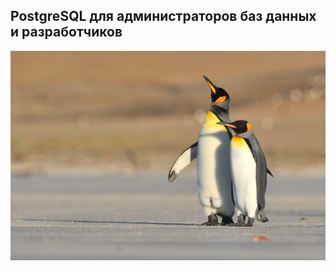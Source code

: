 ## **PostgreSQL для администраторов баз данных и разработчиков**

<kbd>
  <img src="pinguin.jpeg" />
</kbd>
